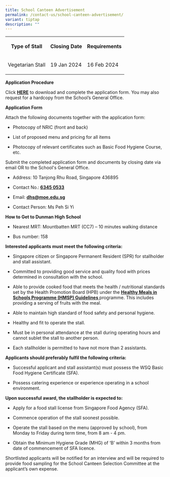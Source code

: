 ```yaml
---
title: School Canteen Advertisement
permalink: /contact-us/school-canteen-advertisement/
variant: tiptap
description: ""
---
```

<table><tbody><tr><th rowspan="1" colspan="1"><p>Type of Stall</p></th><th rowspan="1" colspan="1"><p>Closing Date</p></th><th rowspan="1" colspan="1"><p>Requirements</p></th></tr><tr><td rowspan="1" colspan="1"><p>Vegetarian Stall</p></td><td rowspan="1" colspan="1"><p>19 Jan 2024</p></td><td rowspan="1" colspan="1"><p>16 Feb 2024</p></td></tr></tbody></table><p></p><p><strong>Application Procedure</strong></p><p>Click <strong><a href="/files/canteen_stall_application_form.pdf" rel="noopener noreferrer nofollow" target="_blank">HERE</a></strong> to download and complete the application form. You may also request for a hardcopy from the School’s General Office.</p><p></p><p><strong>Application Form</strong></p><p>Attach the following documents together with the application form:</p><ul data-tight="true" class="tight"><li><p>Photocopy of NRIC (front and back)</p></li><li><p>List of proposed menu and pricing for all items</p></li><li><p>Photocopy of relevant certificates such as Basic Food Hygiene Course, etc.</p></li></ul><p></p><p>Submit the completed application form and documents by closing date via email OR to the School's General Office.</p><ul data-tight="true" class="tight"><li><p>Address: 10 Tanjong Rhu Road, Singapore 436895</p></li><li><p>Contact No.:<strong> <a href="tel:6345 0533" rel="noopener noreferrer nofollow" target="_blank">6345 0533</a></strong></p></li><li><p>Email: <strong><a href="mailto:dhs@moe.edu.sg" rel="noopener noreferrer nofollow" target="_blank">dhs@moe.edu.sg</a></strong></p></li><li><p>Contact Person: Ms Peh Si Yi</p></li></ul><p></p><p><strong>How to Get to Dunman High School</strong></p><ul data-tight="true" class="tight"><li><p>Nearest MRT: Mountbatten MRT (CC7) – 10 minutes walking distance</p></li><li><p>Bus number: 158</p></li></ul><p></p><p><strong>Interested applicants must meet the following criteria:</strong></p><ul data-tight="true" class="tight"><li><p>Singapore citizen or Singapore Permanent Resident (SPR) for stallholder and stall assistant.</p></li><li><p>Committed to providing good service and quality food with prices determined in consultation with the school.</p></li><li><p>Able to provide cooked food that meets the health / nutritional standards set by the Health Promotion Board (HPB) under the <strong><a href="https://hpb.gov.sg/docs/default-source/default-document-library/healthy-meals-in-school-programme-v2-0-guidelines_final88c1ad7eb0824d0ca7e4a4be73092659.pdf?sfvrsn=9c43e02b_0" rel="noopener noreferrer nofollow" target="_blank">Healthy Meals in Schools Programme (HMSP) Guidelines </a></strong>programme. This includes providing a serving of fruits with the meal.</p></li><li><p>Able to maintain high standard of food safety and personal hygiene.</p></li><li><p>Healthy and fit to operate the stall.</p></li><li><p>Must be in personal attendance at the stall during operating hours and cannot sublet the stall to another person.</p></li><li><p>Each stallholder is permitted to have not more than 2 assistants.</p><p></p></li></ul><p><strong>Applicants should preferably fulfil the following criteria:</strong></p><ul data-tight="true" class="tight"><li><p>Successful applicant and stall assistant(s) must possess the WSQ Basic Food Hygiene Certificate (SFA).</p></li><li><p>Possess catering experience or experience operating in a school environment.</p><p></p></li></ul><p><strong>Upon successful award, the stallholder is expected to:</strong></p><ul data-tight="true" class="tight"><li><p>Apply for a food stall license from Singapore Food Agency (SFA).</p></li><li><p>Commence operation of the stall soonest possible.</p></li><li><p>Operate the stall based on the menu (approved by school), from Monday to Friday during term time, from 8 am - 4 pm.</p></li><li><p>Obtain the Minimum Hygiene Grade (MHG) of ‘B’ within 3 months from date of commencement of SFA licence.</p></li></ul><p></p><p>Shortlisted applicants will be notified for an interview and will be required to provide food sampling for the School Canteen Selection Committee at the applicant’s own expense.</p>